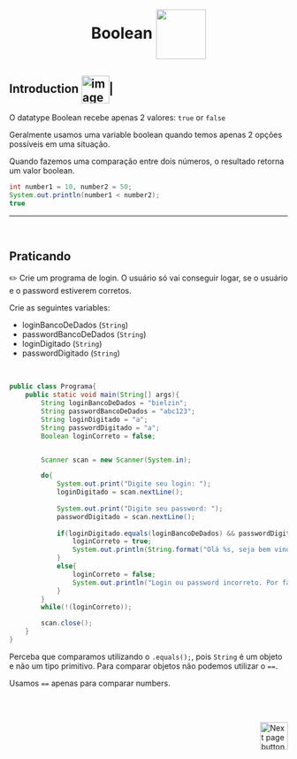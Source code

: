 <h1 align="center"> Boolean <img src="https://cdn-icons-png.flaticon.com/512/3406/3406894.png" alt="" width="90px" align="center"></h1>

## Introduction <img src="https://cdn-icons-png.flaticon.com/512/1436/1436664.png" alt="imagem" width="50px" align="center">|

O datatype Boolean recebe apenas 2 valores: `true` or `false`


Geralmente usamos uma variable boolean quando temos apenas 2 opções possíveis em uma situação.


Quando fazemos uma comparação entre dois números, o resultado retorna um valor boolean.

```java
int number1 = 10, number2 = 50;
System.out.println(number1 < number2);
true
```
<hr>
<br>

## Praticando
:pencil2: Crie um programa de login. O usuário só vai conseguir logar, se o usuário e o password estiverem corretos.

Crie as seguintes variables:
- loginBancoDeDados (`String`)
- passwordBancoDeDados (`String`)
- loginDigitado (`String`)
- passwordDigitado (`String`)

<br>

```java
public class Programa{
    public static void main(String[] args){
        String loginBancoDeDados = "bielzin";
        String passwordBancoDeDados = "abc123";
        String loginDigitado = "a";
        String passwordDigitado = "a";
        Boolean loginCorreto = false;


        Scanner scan = new Scanner(System.in);

        do{
            System.out.print("Digite seu login: ");
            loginDigitado = scan.nextLine();
    
            System.out.print("Digite seu password: ");
            passwordDigitado = scan.nextLine();
    
            if(loginDigitado.equals(loginBancoDeDados) && passwordDigitado.equals(passwordBancoDeDados)){
                loginCorreto = true;
                System.out.println(String.format("Olá %s, seja bem vindo!",loginDigitado));
            }
            else{
                loginCorreto = false;
                System.out.println("Login ou password incorreto. Por favor, verifique seus dados e tente novamente.\n\n");
            }
        }
        while(!(loginCorreto));

        scan.close();
    }
}
```

Perceba que comparamos utilizando o `.equals();`, pois `String` é um objeto e não um tipo primitivo. Para comparar objetos não podemos utilizar o `==`.

Usamos `==` apenas para comparar numbers.


<br>
<br>

<!-- Botão para próxima página -->
<a href="https://github.com/lGabrielDev/02.java/blob/main/Estudo/4.1.dataTypes/4.char.md"><img src="https://cdn-icons-png.flaticon.com/512/8175/8175884.png" alt="Next page button" width="50px" align="right"></a>
